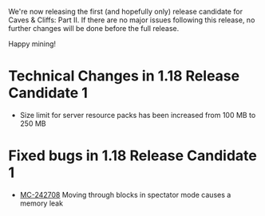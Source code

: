 We're now releasing the first (and hopefully only) release candidate for Caves & Cliffs: Part II. If there are no major issues following this release, no further changes will be done before the full release.

Happy mining!

# Technical Changes in 1.18 Release Candidate 1

-   Size limit for server resource packs has been increased from 100 MB to 250 MB

# Fixed bugs in 1.18 Release Candidate 1

-   [MC-242708](https://bugs.mojang.com/browse/MC-242708) Moving through blocks in spectator mode causes a memory leak